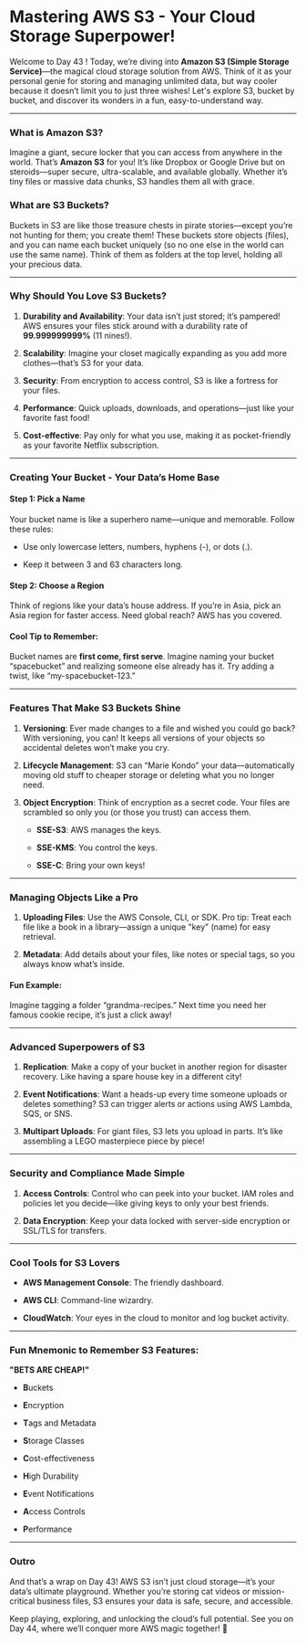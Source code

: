 # Mastering AWS S3 - Your Cloud Storage Superpower!
Welcome to Day 43 ! Today, we’re diving into **Amazon S3 (Simple Storage Service)**—the magical cloud storage solution from AWS. Think of it as your personal genie for storing and managing unlimited data, but way cooler because it doesn’t limit you to just three wishes! Let's explore S3, bucket by bucket, and discover its wonders in a fun, easy-to-understand way.

----------

### What is Amazon S3?

Imagine a giant, secure locker that you can access from anywhere in the world. That’s **Amazon S3** for you! It’s like Dropbox or Google Drive but on steroids—super secure, ultra-scalable, and available globally. Whether it’s tiny files or massive data chunks, S3 handles them all with grace.

### What are S3 Buckets?

Buckets in S3 are like those treasure chests in pirate stories—except you’re not hunting for them; you create them! These buckets store objects (files), and you can name each bucket uniquely (so no one else in the world can use the same name). Think of them as folders at the top level, holding all your precious data.

----------

### Why Should You Love S3 Buckets?

1.  **Durability and Availability**: Your data isn’t just stored; it’s pampered! AWS ensures your files stick around with a durability rate of **99.999999999%** (11 nines!).
    
2.  **Scalability**: Imagine your closet magically expanding as you add more clothes—that’s S3 for your data.
    
3.  **Security**: From encryption to access control, S3 is like a fortress for your files.
    
4.  **Performance**: Quick uploads, downloads, and operations—just like your favorite fast food!
    
5.  **Cost-effective**: Pay only for what you use, making it as pocket-friendly as your favorite Netflix subscription.
    

----------

### Creating Your Bucket - Your Data’s Home Base

#### Step 1: Pick a Name

Your bucket name is like a superhero name—unique and memorable. Follow these rules:

-   Use only lowercase letters, numbers, hyphens (-), or dots (.).
    
-   Keep it between 3 and 63 characters long.
    

#### Step 2: Choose a Region

Think of regions like your data’s house address. If you’re in Asia, pick an Asia region for faster access. Need global reach? AWS has you covered.

#### Cool Tip to Remember:

Bucket names are **first come, first serve**. Imagine naming your bucket “spacebucket” and realizing someone else already has it. Try adding a twist, like “my-spacebucket-123.”

----------

### Features That Make S3 Buckets Shine

1.  **Versioning**: Ever made changes to a file and wished you could go back? With versioning, you can! It keeps all versions of your objects so accidental deletes won’t make you cry.
    
2.  **Lifecycle Management**: S3 can “Marie Kondo” your data—automatically moving old stuff to cheaper storage or deleting what you no longer need.
    
3.  **Object Encryption**: Think of encryption as a secret code. Your files are scrambled so only you (or those you trust) can access them.
    
    -   **SSE-S3**: AWS manages the keys.
        
    -   **SSE-KMS**: You control the keys.
        
    -   **SSE-C**: Bring your own keys!
        

----------

### Managing Objects Like a Pro

1.  **Uploading Files**: Use the AWS Console, CLI, or SDK. Pro tip: Treat each file like a book in a library—assign a unique "key" (name) for easy retrieval.
    
2.  **Metadata**: Add details about your files, like notes or special tags, so you always know what’s inside.
    

#### Fun Example:

Imagine tagging a folder “grandma-recipes.” Next time you need her famous cookie recipe, it’s just a click away!

----------

### Advanced Superpowers of S3

1.  **Replication**: Make a copy of your bucket in another region for disaster recovery. Like having a spare house key in a different city!
    
2.  **Event Notifications**: Want a heads-up every time someone uploads or deletes something? S3 can trigger alerts or actions using AWS Lambda, SQS, or SNS.
    
3.  **Multipart Uploads**: For giant files, S3 lets you upload in parts. It’s like assembling a LEGO masterpiece piece by piece!
    

----------

### Security and Compliance Made Simple

1.  **Access Controls**: Control who can peek into your bucket. IAM roles and policies let you decide—like giving keys to only your best friends.
    
2.  **Data Encryption**: Keep your data locked with server-side encryption or SSL/TLS for transfers.
    

----------

### Cool Tools for S3 Lovers

-   **AWS Management Console**: The friendly dashboard.
    
-   **AWS CLI**: Command-line wizardry.
    
-   **CloudWatch**: Your eyes in the cloud to monitor and log bucket activity.
    

----------

### Fun Mnemonic to Remember S3 Features:

**"BETS ARE CHEAP!"**

-   **B**uckets
    
-   **E**ncryption
    
-   **T**ags and Metadata
    
-   **S**torage Classes
    
-   **C**ost-effectiveness
    
-   **H**igh Durability
    
-   **E**vent Notifications
    
-   **A**ccess Controls
    
-   **P**erformance
    

----------

### Outro

And that’s a wrap on Day 43! AWS S3 isn’t just cloud storage—it’s your data’s ultimate playground. Whether you’re storing cat videos or mission-critical business files, S3 ensures your data is safe, secure, and accessible.

Keep playing, exploring, and unlocking the cloud’s full potential. See you on Day 44, where we’ll conquer more AWS magic together! 🌟
